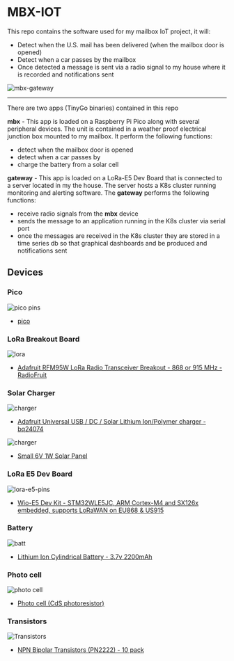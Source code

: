 # MBX-IOT

This repo contains the software used for my mailbox IoT project, it will:

* Detect when the U.S. mail has been delivered (when the mailbox door is opened)
* Detect when a car passes by the mailbox
* Once detected a message is sent via a radio signal to my house where it is recorded and notifications sent

![mbx-gateway](img/mbx-gateway.drawio.png)

---
There are two apps (TinyGo binaries) contained in this repo

**mbx** - This app is loaded on a Raspberry Pi Pico along with several peripheral devices. The unit is contained in a weather proof electrical junction box mounted to my mailbox. It perform the following functions:

* detect when the mailbox door is opened
* detect when a car passes by
* charge the battery from a solar cell

**gateway** - This app is loaded on a LoRa-E5 Dev Board that is connected to a server located in my the house. The server hosts a K8s cluster running monitoring and alerting software. The **gateway** performs the following functions:

* receive radio signals from the **mbx** device
* sends the message to an application running in the K8s cluster via serial port
* once the messages are received in the K8s cluster they are stored in a time series db so that graphical dashboards and be produced and notifications sent

## Devices

### Pico

![pico pins](img/pico-pins.png)

* [pico](https://www.adafruit.com/product/4864)

### LoRa Breakout Board

![lora](img/lora-breakout-board.png)

* [Adafruit RFM95W LoRa Radio Transceiver Breakout - 868 or 915 MHz - RadioFruit](https://www.adafruit.com/product/3072)

### Solar Charger

![charger](img/Adafruit-charger-bq24074.jpg)

* [Adafruit Universal USB / DC / Solar Lithium Ion/Polymer charger - bq24074](https://www.adafruit.com/product/4755)

![charger](img/solar-panel.png)

* [Small 6V 1W Solar Panel](https://www.adafruit.com/product/3809)

### LoRa E5 Dev Board

![lora-e5-pins](img/lora-e5-dev-kit-pins.jpg)

* [Wio-E5 Dev Kit - STM32WLE5JC, ARM Cortex-M4 and SX126x embedded, supports LoRaWAN on EU868 & US915](https://www.seeedstudio.com/LoRa-E5-Dev-Kit-p-4868.html)

### Battery

![batt](img/batt.jpeg)

* [Lithium Ion Cylindrical Battery - 3.7v 2200mAh](https://www.adafruit.com/product/1781)

### Photo cell

![photo cell](img/photo-cell.jpeg)
* [Photo cell (CdS photoresistor)](https://www.adafruit.com/product/161)

### Transistors

![Transistors](img/transistor.jpeg)

* [NPN Bipolar Transistors (PN2222) - 10 pack
](https://www.adafruit.com/product/756)
